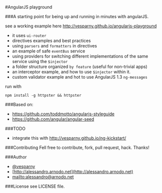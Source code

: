 
#AngularJS playground

###A starting point for being up and running in minutes with angularJS.

see a working example here http://vesparny.github.io/angularjs-playground

* it uses `ui-router`
* directives examples and best practices
* using `parsers` and `formatters` in directives
* an example of safe `eventBus` service
* using providers for switching different implementations of the same service using the `$injector`
*  a folder structure organized `by feature` (useful for non-trivial apps)
* an interceptor example, and how to use `$injector` within it.
* custom validator example and hot to use AngularJS 1.3 `ng-messages`

run with

	npm install -g httpster && httpster


###Based on:

* https://github.com/toddmotto/angularjs-styleguide
* https://github.com/angular/angular-seed

###TODO
* integrate this with http://vesparny.github.io/ng-kickstart/

###Contributing
Fell free to contribute, fork, pull request, hack. Thanks!

###Author
+	[@vesparny](https://twitter.com/vesparny)
+	[http://alessandro.arnodo.net](http://alessandro.arnodo.net)
+	<mailto:alessandro@arnodo.net>

###License
see LICENSE file.
